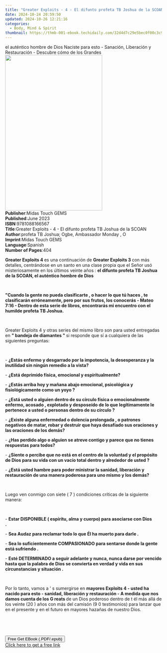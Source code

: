```yaml
---
title: "Greater Exploits - 4 - El difunto profeta TB Joshua de la SCOAN: El difunto profeta TB Joshua de la SCOAN (2nd ed.) | Free Book"
date: 2024-10-24 20:59:50
updated: 2024-10-26 12:21:16
categories:
  - Body, Mind & Spirit
thumbnail: https://thmb-001-ebook.techidaily.com/32d4d7c29e5bec0f00c3c9e489d630b495e5010f18c631b47df836b66aee8644.jpg
---
```

<main id="book-container">
  <div class="flex flex-col">
    <div class="book-brief flex-1 py-6 px-4 sm:p-6 md:py-10 md:px-8">
      <!-- brief-->
      <div class="book-brief-main">
        el auténtico hombre de Dios Naciste para esto - Sanación, Liberación y
        Restauración - Descubre cómo de los Grandes
      </div>
    </div>
    <div
      class="book-meta-info flex-1 grid gap-4 col-start-1 col-end-3 row-start-1 sm:mb-6 sm:grid-cols-4 lg:gap-6 lg:col-start-2 lg:row-end-6 lg:row-span-6 lg:mb-0"
    >
      <div
        class="book-meta-info-left place-content-center mt-4 p-4 text-sm leading-6 col-start-2 col-span-2 dark:text-slate-400"
      >
        <img
          class="w-full h-500 object-cover rounded-lg sm:h-255 sm:col-span-2 lg:col-span-full"
          src="https://img-001-ebook.techidaily.com/bf780d93019193554058d1473cf7ce8cdf1996f940c43fc5bd2de4fc7119d81a.jpg"
          alt=""
          width="312"
          height="500"
        />
      </div>
      <div
        class="book-meta-info-right mt-2 col-start-1 row-start-2 col-span-3 self-center"
      >
        <!-- meta data  -->
        <div class="flex flex-col px-4 md:px-8">
          <div class="flex-1">
            <strong>Publisher</strong>:<span class="px-2"
              >Midas Touch GEMS</span
            >
          </div>
          <div class="flex-1">
            <strong>Published</strong>:<span class="px-2">June 2023</span>
          </div>
          <div class="flex-1">
            <strong>ISBN</strong>:<span class="px-2">9781088166567</span>
          </div>
          <div class="flex-1">
            <strong>Title</strong>:<span class="px-2"
              >Greater Exploits - 4 - El difunto profeta TB Joshua de la
              SCOAN</span
            >
          </div>
          <div class="flex-1">
            <strong>Author</strong>:<span class="px-2"
              >profeta TB Joshua; Ogbe, Ambassador Monday , O</span
            >
          </div>
          <div class="flex-1">
            <strong>Imprint</strong>:<span class="px-2">Midas Touch GEMS</span>
          </div>
          <div class="flex-1">
            <strong>Language</strong>:<span class="px-2">Spanish</span>
          </div>
          <div class="flex-1">
            <strong>Number of Pages</strong>:<span class="px-2">404</span>
          </div>
        </div>
      </div>
    </div>
    <div class="book-description flex-1 py-6 px-4 sm:p-6 md:py-10 md:px-8">
      <div class="book-description-main">
        <div accordion-content="" id="description">
          <p>
            <strong>Greater Exploits 4 </strong>es una continuación de
            <strong>Greater Exploits 3 </strong>con más detalles, centrándose en
            un santo en una clase propia que el Señor usó misteriosamente en los
            últimos veinte años :
            <strong
              >el difunto profeta TB Joshua de la SCOAN, el auténtico hombre de
              Dios</strong
            >
          </p>
          <p><strong>&nbsp;</strong></p>
          <p>
            <strong
              >"Cuando la gente no pueda clasificarte , o hacer lo que tú haces
              , te clasificarán erróneamente, pero por sus frutos, los conocerás
              - Mateo 7:16 - Dentro de esta serie de libros, encontrarás mi
              encuentro con el humilde profeta TB Joshua.</strong
            >
          </p>
          <p>&nbsp;</p>
          <p>
            Greater Exploits 4 y otras series del mismo libro son para usted
            entregadas en <strong>" bandeja de diamantes " </strong>si responde
            que sí a cualquiera de las siguientes preguntas:
          </p>
          <p>&nbsp;</p>
          <p>
            -
            <strong
              >¿Estás enfermo y desgarrado por la impotencia, la desesperanza y
              la inutilidad sin ningún remedio a la vista?</strong
            >&nbsp;&nbsp;&nbsp;&nbsp;&nbsp;&nbsp;&nbsp;&nbsp;&nbsp;
          </p>
          <p>
            -
            <strong>¿Está deprimido física, emocional y espiritualmente?</strong
            >&nbsp;&nbsp;&nbsp;&nbsp;&nbsp;&nbsp;&nbsp;&nbsp;&nbsp;
          </p>
          <p>
            -
            <strong
              >¿Estás arriba hoy y mañana abajo emocional, psicológica y
              fisiológicamente como un yoyo ?</strong
            >&nbsp;&nbsp;&nbsp;&nbsp;&nbsp;&nbsp;&nbsp;&nbsp;&nbsp;
          </p>
          <p>
            -
            <strong
              >¿Está usted o alguien dentro de su círculo física o
              emocionalmente enfermo, acosado , explotado y desposeído de lo que
              legítimamente le pertenece a usted o personas dentro de su círculo
              ?</strong
            >&nbsp;&nbsp;&nbsp;&nbsp;&nbsp;&nbsp;&nbsp;&nbsp;&nbsp;
          </p>
          <p>
            -
            <strong
              >¿Existe alguna enfermedad o dolencia prolongada , o patrones
              negativos de matar, robar y destruir que haya desafiado sus
              oraciones y las oraciones de los demás?</strong
            >&nbsp;&nbsp;&nbsp;&nbsp;&nbsp;&nbsp;&nbsp;&nbsp;&nbsp;
          </p>
          <p>
            -
            <strong
              >¿Has perdido algo o alguien se atreve contigo y parece que no
              tienes respuestas para todos?</strong
            >&nbsp;&nbsp;&nbsp;&nbsp;&nbsp;&nbsp;&nbsp;&nbsp;&nbsp;
          </p>
          <p>
            -
            <strong
              >¿Siente o percibe que no está en el centro de la voluntad y el
              propósito de Dios para su vida con un vacío total dentro y
              alrededor de usted ?</strong
            >&nbsp;&nbsp;&nbsp;&nbsp;&nbsp;&nbsp;&nbsp;&nbsp;&nbsp;
          </p>
          <p>
            -
            <strong
              >¿Está usted hambre para poder ministrar la sanidad, liberación y
              restauración de una manera poderosa para uno mismo y los
              demás?</strong
            >&nbsp;&nbsp;&nbsp;&nbsp;&nbsp;&nbsp;&nbsp;&nbsp;&nbsp;
          </p>
          <p>&nbsp;</p>
          <p>
            Luego ven conmigo con siete ( 7 ) condiciones críticas de la
            siguiente manera:
          </p>
          <p>&nbsp;</p>
          <p>
            -
            <strong
              >Estar DISPONIBLE ( espíritu, alma y cuerpo) para asociarse con
              Dios .</strong
            >&nbsp;&nbsp;&nbsp;&nbsp;&nbsp;&nbsp;&nbsp;&nbsp;&nbsp;
          </p>
          <p>
            -
            <strong
              >Sea Audaz para reclamar todo lo que Él ha muerto para darle
              .</strong
            >&nbsp;&nbsp;&nbsp;&nbsp;&nbsp;&nbsp;&nbsp;&nbsp;&nbsp;
          </p>
          <p>
            -
            <strong
              >Sea lo suficientemente COMPASIONADO para sentarse donde la gente
              está sufriendo .</strong
            >&nbsp;&nbsp;&nbsp;&nbsp;&nbsp;&nbsp;&nbsp;&nbsp;&nbsp;
          </p>
          <p>
            -
            <strong
              >Esté DETERMINADO a seguir adelante y nunca, nunca darse por
              vencido hasta que la palabra de Dios se convierta en verdad y vida
              en sus circunstancias y situación .</strong
            >&nbsp;&nbsp;&nbsp;&nbsp;&nbsp;&nbsp;&nbsp;&nbsp;&nbsp;
          </p>
          <p><br /></p>
          <p>
            Por lo tanto, vamos a ' s sumergirse en
            <strong
              >mayores Exploits 4 - usted ha nacido para esto - sanidad,
              liberación y restauración - A medida que nos damos cuenta de los G
              reats </strong
            >de un Dios poderoso dentro de t él más allá de los veinte (20 )
            años con más del camisón (9 0 testimonios) para lanzar que en el
            presente y en el futuro en mayores hazañas de nuestro Dios.
          </p>
          <p><br /></p>
          <p>&nbsp;</p>
        </div>
        <div class="accordion-fader"></div>
      </div>
    </div>
    <div class="book-excerpts flex-1 py-6 px-4 sm:p-6 md:py-10 md:px-8"></div>
    <div
      class="book-about-author flex-1 py-6 px-4 sm:p-6 md:py-10 md:px-8"
    ></div>
    <div class="book-free-get flex-1 py-6 px-4 sm:p-6 md:py-10 md:px-8">
      <button
        id="btn-free-get"
        class="bg-blue-500 hover:bg-blue-700 text-white font-bold py-2 px-4 rounded"
      >
        Free Get EBook (.PDF/.epub)
      </button>
      <div id="countdown-display" class="px-2 text-lg mt-2"></div>
      <a
        id="free-link"
        class="hidden bg-blue-500 hover:bg-blue-700 text-white font-bold py-2 px-4 rounded"
        href="https://www.ebooks.com/en-us/book/210864932/greater-exploits-4-el-difunto-profeta-tb-joshua-de-la-scoan-el-difunto-profeta-tb-joshua-de-la-scoan/profeta-tb-joshua/"
        target="_blank"
        >Click here to get a free link</a
      >
    </div>
    <script>
      let countdownTime = 0;
      let countdownInterval = null;
      document
        .getElementById('btn-free-get')
        .addEventListener('click', startCountdown);
      function startCountdown() {
        countdownTime = new Date().getTime() + 60000 * 3;
        countdownInterval = setInterval(updateCountdown, 1000);
        document.getElementById('btn-free-get').disabled = true;
        document
          .getElementById('btn-free-get')
          .classList.add('bg-gray-500', 'cursor-not-allowed');
      }
      function updateCountdown() {
        let currentTime = new Date().getTime();
        let timeLeft = countdownTime - currentTime;
        let secondsLeft = Math.floor(timeLeft / 1000);
        document.getElementById('countdown-display').innerHTML =
          `Remaining time: ${secondsLeft} seconds.`;
        if (secondsLeft <= 0) {
          clearInterval(countdownInterval);
          document.getElementById('btn-free-get').classList.add('hidden');
          document.getElementById('free-link').classList.remove('hidden');
          document.getElementById('countdown-display').innerHTML = '';
        }
      }
    </script>
  </div>
</main>
